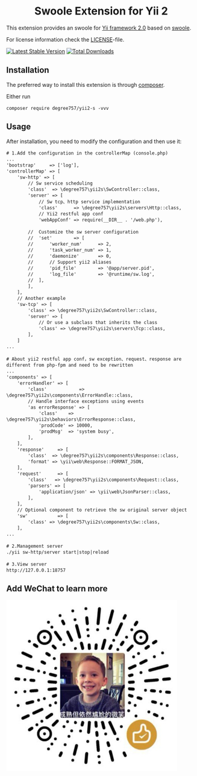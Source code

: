 <p align="center">
    <h1 align="center">Swoole Extension for Yii 2</h1>
</p>

This extension provides an swoole for [Yii framework 2.0](http://www.yiiframework.com) based on [swoole](https://www.swoole.com/).

For license information check the [LICENSE](LICENSE.md)-file.

[![Latest Stable Version](https://poser.pugx.org/degree757/yii2-s/v/stable.png)](https://packagist.org/packages/degree757/yii2-s)
[![Total Downloads](https://poser.pugx.org/degree757/yii2-s/downloads.png)](https://packagist.org/packages/degree757/yii2-s)


Installation
------------

The preferred way to install this extension is through [composer](http://getcomposer.org/download/).

Either run

    composer require degree757/yii2-s -vvv

Usage
-----

After installation, you need to modify the configuration and then use it:

```
# 1.Add the configuration in the controllerMap (console.php)
...
'bootstrap'     => ['log'],
'controllerMap' => [
    'sw-http' => [
        // Sw service scheduling
        'class'  => \degree757\yii2s\SwController::class,
        'server' => [
            // Sw tcp、http service implementation
            'class'      => \degree757\yii2s\servers\Http::class,
            // Yii2 restful app conf
            'webAppConf' => require(__DIR__ . '/web.php'),
            
        //  Customize the sw server configuration
        //  'set'        => [
        //      'worker_num'      => 2,
        //      'task_worker_num' => 1,
        //      'daemonize'       => 0,
        //      // Support yii2 aliases
        //      'pid_file'        => '@app/server.pid',
        //      'log_file'        => '@runtime/sw.log',
        //  ],
        ],
    ],
    // Another example
    'sw-tcp' => [
        'class' => \degree757\yii2s\SwController::class,
        'server' => [
            // Or use a subclass that inherits the class
            'class' => \degree757\yii2s\servers\Tcp::class,
        ],
    ]
...  

# About yii2 restful app conf，sw exception、request、response are different from php-fpm and need to be rewritten
...
'components' => [
    'errorHandler' => [
        'class'            => \degree757\yii2s\components\ErrorHandle::class,
        // Handle interface exceptions using events
        'as errorResponse' => [
            'class'    => \degree757\yii2s\behaviors\ErrorResponse::class,
            'prodCode' => 10000,
            'prodMsg'  => 'system busy',
        ],
    ],
    'response'     => [
        'class'  => \degree757\yii2s\components\Response::class,
        'format' => \yii\web\Response::FORMAT_JSON,
    ],
    'request'      => [
        'class'   => \degree757\yii2s\components\Request::class,
        'parsers' => [
            'application/json' => \yii\web\JsonParser::class,
        ],
    ],
    // Optional component to retrieve the sw original server object
    'sw'           => [
        'class' => \degree757\yii2s\components\Sw::class,
    ],
...

# 2.Management server
./yii sw-http/server start|stop|reload

# 3.View server
http://127.0.0.1:18757
```


Add WeChat to learn more
----------

![Usage example of Yii2 shell](pb.jpeg)
